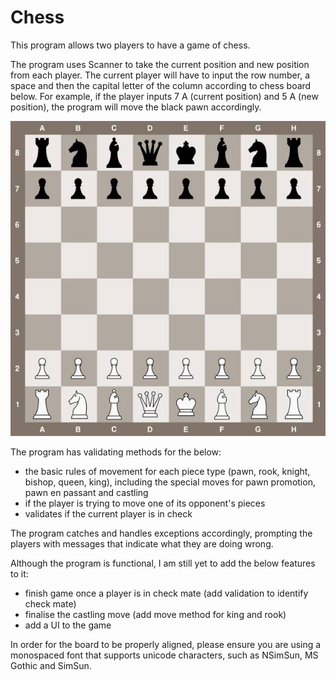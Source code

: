 # Chess

This program allows two players to have a game of chess. 

The program uses Scanner to take the current position and new position from each player. The current player will have to input the row number, a space and then the capital letter of the column according to chess board below. For example, if the player inputs 7 A (current position) and 5 A (new position), the program will move the black pawn accordingly. 

![chess-board.jpg](image%2Fchess-board.jpg)

The program has validating methods for the below:
- the basic rules of movement for each piece type (pawn, rook, knight, bishop, queen, king), including the special moves for pawn promotion, pawn en passant and castling
- if the player is trying to move one of its opponent's pieces
- validates if the current player is in check

The program catches and handles exceptions accordingly, prompting the players with messages that indicate what they are doing wrong.

Although the program is functional, I am still yet to add the below features to it:
- finish game once a player is in check mate (add validation to identify check mate)
- finalise the castling move (add move method for king and rook)
- add a UI to the game 

In order for the board to be properly aligned, please ensure you are using a monospaced font that supports unicode characters, such as NSimSun, MS Gothic and SimSun.